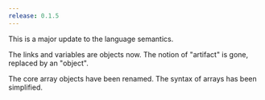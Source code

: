 ```yaml
---
release: 0.1.5
---
```


This is a major update to the language semantics.

The links and variables are objects now. The notion of "artifact" is gone,
replaced by an "object".

The core array objects have been renamed. The syntax of arrays has been
simplified.
